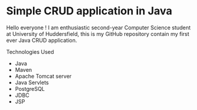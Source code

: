 # Simple CRUD application in Java

Hello everyone !
I am enthusiastic second-year Computer Science student at University of Huddersfield, this is my GitHub repository contain my first ever Java CRUD application.

Technologies Used
* Java
* Maven
* Apache Tomcat server
* Java Servlets
* PostgreSQL
* JDBC
* JSP

